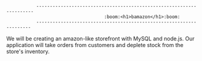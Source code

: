                ---------------------------------------------------------------------
                                        :boom:<h1>bamazon</h1>:boom:
               --------------------------------------------------------------------
 We will be creating an amazon-like storefront with MySQL and node.js. Our application will take orders from customers and deplete stock from the store's inventory.